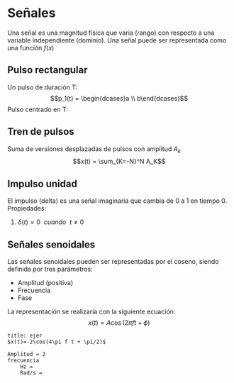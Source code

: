 # Señales
Una señal es una magnitud física que varia (rango) con  respecto a una variable independiente (dominio). Una señal puede ser representada como una función $f(x)$
## Pulso rectangular
Un pulso de duración T:$$p_1(t) = \begin{dcases}a \\ b\end{dcases}$$
Pulso centrado en T:

## Tren de pulsos
Suma de versiones desplazadas de pulsos con amplitud $A_k$$$x(t) = \sum_{K=-N}^N A_K$$
## Impulso unidad
El impulso (delta) es una señal imaginaria que cambia de 0 a 1 en tiempo 0.
Propiedades:
1. $\delta (t)= 0 \ \ cuando \ \ t\neq0$

## Señales senoidales
Las señales senoidales pueden ser representadas por el coseno, siendo definida por tres parámetros:
- Amplitud (positiva)
- Frecuencia
- Fase

La representación se realizaría con la siguiente ecuación:$$x(t)=A\cos(2\pi f t + \phi)$$
```ad-summary
title: ejer
$x(t)=-2\cos(4\pi f t + \pi/2)$

Amplitud = 2
frecuencia
	Hz = 
	Rad/s = 
```